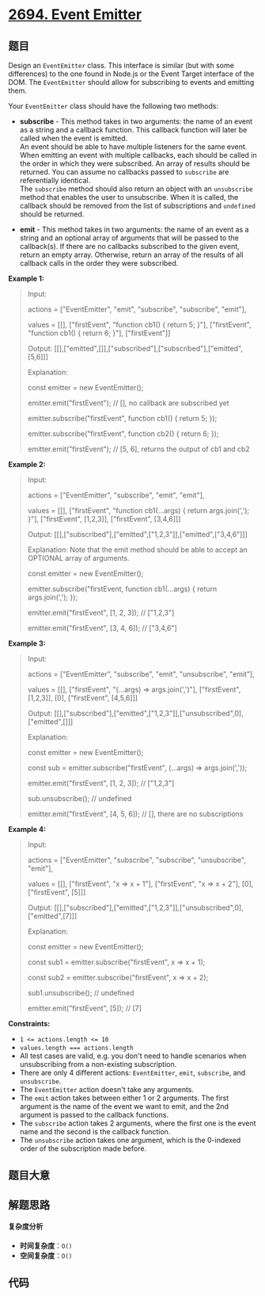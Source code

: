# [2694. Event Emitter](https://leetcode.com/problems/event-emitter/)

## 题目

Design an `EventEmitter` class. This interface is similar (but with some
differences) to the one found in Node.js or the Event Target interface of the
DOM. The `EventEmitter` should allow for subscribing to events and emitting
them.

Your `EventEmitter` class should have the following two methods:

- **subscribe** \- This method takes in two arguments: the name of an event as a string and a callback function. This callback function will later be called when the event is emitted.  
  An event should be able to have multiple listeners for the same event. When
  emitting an event with multiple callbacks, each should be called in the order
  in which they were subscribed. An array of results should be returned. You can
  assume no callbacks passed to `subscribe` are referentially identical.  
  The `subscribe` method should also return an object with an `unsubscribe`
  method that enables the user to unsubscribe. When it is called, the callback
  should be removed from the list of subscriptions and `undefined` should be
  returned.

- **emit** \- This method takes in two arguments: the name of an event as a string and an optional array of arguments that will be passed to the callback(s). If there are no callbacks subscribed to the given event, return an empty array. Otherwise, return an array of the results of all callback calls in the order they were subscribed.

**Example 1:**

> Input:
>
> actions = ["EventEmitter", "emit", "subscribe", "subscribe", "emit"],
>
> values = [[], ["firstEvent", "function cb1() { return 5; }"],  ["firstEvent", "function cb1() { return 6; }"], ["firstEvent"]]
>
> Output: [[],["emitted",[]],["subscribed"],["subscribed"],["emitted",[5,6]]]
>
> Explanation:
>
> const emitter = new EventEmitter();
>
> emitter.emit("firstEvent"); // [], no callback are subscribed yet
>
> emitter.subscribe("firstEvent", function cb1() { return 5; });
>
> emitter.subscribe("firstEvent", function cb2() { return 6; });
>
> emitter.emit("firstEvent"); // [5, 6], returns the output of cb1 and cb2

**Example 2:**

> Input:
>
> actions = ["EventEmitter", "subscribe", "emit", "emit"],
>
> values = [[], ["firstEvent", "function cb1(...args) { return args.join(','); }"], ["firstEvent", [1,2,3]], ["firstEvent", [3,4,6]]]
>
> Output: [[],["subscribed"],["emitted",["1,2,3"]],["emitted",["3,4,6"]]]
>
> Explanation: Note that the emit method should be able to accept an OPTIONAL array of arguments.
>
> const emitter = new EventEmitter();
>
> emitter.subscribe("firstEvent, function cb1(...args) { return args.join(','); });
>
> emitter.emit("firstEvent", [1, 2, 3]); // ["1,2,3"]
>
> emitter.emit("firstEvent", [3, 4, 6]); // ["3,4,6"]

**Example 3:**

> Input:
>
> actions = ["EventEmitter", "subscribe", "emit", "unsubscribe", "emit"],
>
> values = [[], ["firstEvent", "(...args) => args.join(',')"], ["firstEvent", [1,2,3]], [0], ["firstEvent", [4,5,6]]]
>
> Output: [[],["subscribed"],["emitted",["1,2,3"]],["unsubscribed",0],["emitted",[]]]
>
> Explanation:
>
> const emitter = new EventEmitter();
>
> const sub = emitter.subscribe("firstEvent", (...args) => args.join(','));
>
> emitter.emit("firstEvent", [1, 2, 3]); // ["1,2,3"]
>
> sub.unsubscribe(); // undefined
>
> emitter.emit("firstEvent", [4, 5, 6]); // [], there are no subscriptions

**Example 4:**

> Input:
>
> actions = ["EventEmitter", "subscribe", "subscribe", "unsubscribe", "emit"],
>
> values = [[], ["firstEvent", "x => x + 1"], ["firstEvent", "x => x + 2"], [0], ["firstEvent", [5]]]
>
> Output: [[],["subscribed"],["emitted",["1,2,3"]],["unsubscribed",0],["emitted",[7]]]
>
> Explanation:
>
> const emitter = new EventEmitter();
>
> const sub1 = emitter.subscribe("firstEvent", x => x + 1);
>
> const sub2 = emitter.subscribe("firstEvent", x => x + 2);
>
> sub1.unsubscribe(); // undefined
>
> emitter.emit("firstEvent", [5]); // [7]

**Constraints:**

- `1 <= actions.length <= 10`
- `values.length === actions.length`
- All test cases are valid, e.g. you don't need to handle scenarios when unsubscribing from a non-existing subscription.
- There are only 4 different actions: `EventEmitter`, `emit`, `subscribe`, and `unsubscribe`.
- The `EventEmitter` action doesn't take any arguments.
- The `emit` action takes between either 1 or 2 arguments. The first argument is the name of the event we want to emit, and the 2nd argument is passed to the callback functions.
- The `subscribe` action takes 2 arguments, where the first one is the event name and the second is the callback function.
- The `unsubscribe` action takes one argument, which is the 0-indexed order of the subscription made before.

## 题目大意

## 解题思路

#### 复杂度分析

- **时间复杂度**：`O()`
- **空间复杂度**：`O()`

## 代码

```javascript

```
